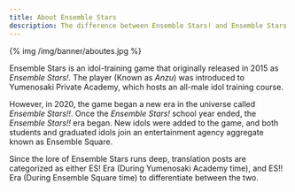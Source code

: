 ```yaml
---
title: About Ensemble Stars
description: The difference between Ensemble Stars! and Ensemble Stars!!
---
```


{% img /img/banner/aboutes.jpg %}

Ensemble Stars is an idol-training game that originally released in 2015 as *Ensemble Stars!*. The player (Known as *Anzu*) was introduced to Yumenosaki Private Academy, which hosts an all-male idol training course.

However, in 2020, the game began a new era in the universe called *Ensemble Stars!!*. Once the *Ensemble Stars!* school year ended, the *Ensemble Stars!!* era began. New idols were added to the game, and both students and graduated idols join an entertainment agency aggregate known as Ensemble Square.

Since the lore of Ensemble Stars runs deep, translation posts are categorized as either ES! Era (During Yumenosaki Academy time), and ES!! Era (During Ensemble Square time) to differentiate between the two.

